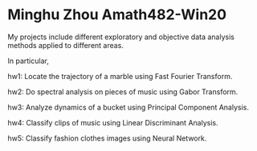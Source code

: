 # Minghu Zhou Amath482-Win20
My projects include different exploratory and objective data analysis methods applied to different areas.

In particular,

hw1: Locate the trajectory of a marble using Fast Fourier Transform.

hw2: Do spectral analysis on pieces of music using Gabor Transform.

hw3: Analyze dynamics of a bucket using Principal Component Analysis.

hw4: Classify clips of music using Linear Discriminant Analysis.

hw5: Classify fashion clothes images using Neural Network.

